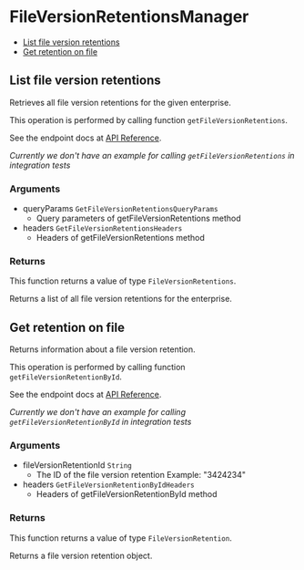 # FileVersionRetentionsManager


- [List file version retentions](#list-file-version-retentions)
- [Get retention on file](#get-retention-on-file)

## List file version retentions

Retrieves all file version retentions for the given enterprise.

This operation is performed by calling function `getFileVersionRetentions`.

See the endpoint docs at
[API Reference](https://developer.box.com/reference/get-file-version-retentions/).

*Currently we don't have an example for calling `getFileVersionRetentions` in integration tests*

### Arguments

- queryParams `GetFileVersionRetentionsQueryParams`
  - Query parameters of getFileVersionRetentions method
- headers `GetFileVersionRetentionsHeaders`
  - Headers of getFileVersionRetentions method


### Returns

This function returns a value of type `FileVersionRetentions`.

Returns a list of all file version retentions for the enterprise.


## Get retention on file

Returns information about a file version retention.

This operation is performed by calling function `getFileVersionRetentionById`.

See the endpoint docs at
[API Reference](https://developer.box.com/reference/get-file-version-retentions-id/).

*Currently we don't have an example for calling `getFileVersionRetentionById` in integration tests*

### Arguments

- fileVersionRetentionId `String`
  - The ID of the file version retention Example: "3424234"
- headers `GetFileVersionRetentionByIdHeaders`
  - Headers of getFileVersionRetentionById method


### Returns

This function returns a value of type `FileVersionRetention`.

Returns a file version retention object.


